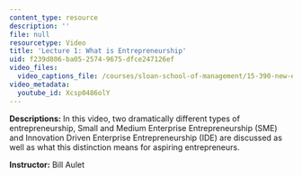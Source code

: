 ```yaml
---
content_type: resource
description: ''
file: null
resourcetype: Video
title: 'Lecture 1: What is Entrepreneurship'
uid: f239d806-ba05-2574-9675-dfce247126ef
video_files:
  video_captions_file: /courses/sloan-school-of-management/15-390-new-enterprises-spring-2013/video-tutorials/lecture-1/Xcsp0486olY.vtt
video_metadata:
  youtube_id: Xcsp0486olY
---
```


**Descriptions:** In this video, two dramatically different types of entrepreneurship, Small and Medium Enterprise Entrepreneurship (SME) and Innovation Driven Enterprise Entrepreneurship (IDE) are discussed as well as what this distinction means for aspiring entrepreneurs.

**Instructor:** Bill Aulet